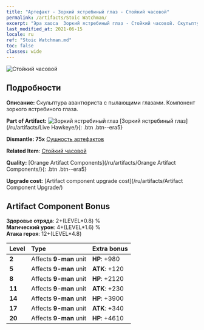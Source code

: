 ```yaml
---
title: "Артефакт - Зоркий ястребиный глаз - Стойкий часовой"
permalink: /artifacts/Stoic Watchman/
excerpt: "Эра хаоса  Зоркий ястребиный глаз - Стойкий часовой. Скульптура авантюриста с пылающими глазами. Компонент зоркого ястребиного глаза."
last_modified_at: 2021-06-15
locale: ru
ref: "Stoic Watchman.md"
toc: false
classes: wide
---
```


 ![Стойкий часовой](/images/t/artifact_40332.png)



## Подробности

 **Описание:** Скульптура авантюриста с пылающими глазами. Компонент зоркого ястребиного глаза.

 **Part of Artifact:** ![Зоркий ястребиный глаз](/images/t/icon_artifact_33.png) [Зоркий ястребиный глаз](/ru/artifacts/Live Hawkeye/){: .btn .btn--era5}

 **Dismantle: 75x** [Сущность артефактов](/ItemsRU/con_905/)

 **Related Item**: [Стойкий часовой](/ItemsRU/art_133/)

 **Quality:** [Orange Artifact Components](/ru/artifacts/Orange Artifact Components/){: .btn .btn--era5}

 **Upgrade cost:** [Artifact component upgrade cost](/ru/artifacts/Artifact Component Upgrade/)

## Artifact Component Bonus

  **Здоровье отряда**: 2+(LEVEL\*0.8) %<br/>**Магический урон**: 4+(LEVEL\*1.6) %<br/>**Атака героя**: 12+(LEVEL\*4.8)

  |  Level  | Type |    Extra bonus  | 
  |:--------|:-----|:----------------| 
  | **2** | Affects **9-man** unit | **HP**: +980 | 
  | **5** | Affects **9-man** unit | **ATK**: +120 | 
  | **8** | Affects **9-man** unit | **HP**: +2120 | 
  | **11** | Affects **9-man** unit | **ATK**: +230 | 
  | **14** | Affects **9-man** unit | **HP**: +3900 | 
  | **17** | Affects **9-man** unit | **ATK**: +340 | 
  | **20** | Affects **9-man** unit | **HP**: +4610 | 
